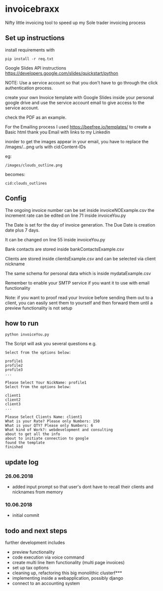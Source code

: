 # invoicebraxx
Nifty little invoicing tool to speed up my Sole trader invoicing process

## Set up instructions

install requirements with 

	pip install -r req.txt

Google Slides API instructions
https://developers.google.com/slides/quickstart/python

NOTE:
Use a service account so that you don't have to go through the click authentication process. 

create your own Invoice template with Google Slides inside your personal google drive and 
use the service account email to give access to the service account.

check the PDF as an example.

For the Emailing process I used https://beefree.io/templates/
to create a Basic html thank you Email with links to my Linkedin

inorder to get the images appear in your email, you have to replace the /images/...png urls with 
cid:Content-IDs

eg:

	/images/clouds_outline.png
	
becomes:

	cid:clouds_outlines

## Config
The ongoing invoice number can be set inside invoiceNOExample.csv
the increment rate can be edited on line 71 inside invoiceYou.py

The Date is set for the day of invoice generation.
The Due Date is creation date plus 7 days.

It can be changed on line 55 inside invoiceYou.py

Bank contacts are stored inside 
bankContactsExample.csv

Clients are stored inside clientsExample.csv and can be selected via client nickname 

The same schema for personal data which is inside mydataExample.csv

Remember to enable your SMTP service if you want it to use with email functionality

Note:
if you want to proof read your Invoice before sending them out to a client, you can easily sent them 
to yourself and then forward them until a preview functionality is not setup


## how to run

	python invoiceYou.py

The Script will ask you several questions e.g.

	Select from the options below:

	profile1
	profile2
	profile3
	...

	Please Select Your NickName: profile1
	Select from the options below:

	client1
	client2
	client3
	...

	Please Select Clients Name: client1
	What is your Rate? Please only Numbers: 150
	What is your QTY? Please only Numbers: 6
	What kind of Work?: webdevelopment and consulting
	about to get all the info
	about to initiate connection to google
	found the template
	finished

## update log

### 26.06.2018

 - added input prompt so that user's dont have to recall their clients and nicknames from memory

### 10.06.2018

 - initial commit


## todo and next steps

further development includes

* preview functionality
* code execution via voice command
* create multi line Item functionality (multi page invoices)
* set up tax options
* cleaning up, refactoring this big monolithic clusterf***
* implementing inside a webapplication, possibly django
* connect to an accounting system
